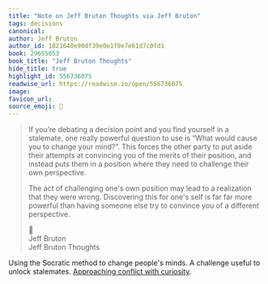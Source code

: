 ```yaml
---
title: "Note on Jeff Bruton Thoughts via Jeff Bruton"
tags: decisions
canonical: 
author: Jeff Bruton
author_id: 1821640e90df39e0e1f9e7e61d7c0fd1
book: 29655053
book_title: "Jeff Bruton Thoughts"
hide_title: true
highlight_id: 556736075
readwise_url: https://readwise.io/open/556736075
image: 
favicon_url: 
source_emoji: 📕
---
```


> If you’re debating a decision point and you find yourself in a stalemate, one really powerful question to use is “What would cause you to change your mind?”.
> This forces the other party to put aside their attempts at convincing you of the merits of their position, and instead puts them in a position where they need to challenge their own perspective.
> 
> The act of challenging one's own position may lead to a realization that they were wrong.
> Discovering this for one's self is far far more powerful than having someone else try to convince you of a different perspective.
> <div class="quoteback-footer"><div class="quoteback-avatar"><span class="mini-emoji"> 📕</span></div><div class="quoteback-metadata"><div class="metadata-inner"><span style="display:none">FROM:</span><div aria-label="Jeff Bruton" class="quoteback-author"> Jeff Bruton</div><div aria-label="Jeff Bruton Thoughts" class="quoteback-title"> Jeff Bruton Thoughts</div></div></div></div>

Using the Socratic method to change people's minds. A challenge useful to unlock stalemates. [Approaching conflict with curiosity](https://www.joshbeckman.org/notes/466426168).